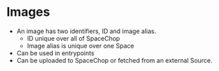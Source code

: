 # Images

* An image has two identifiers, ID and image alias.
  * ID unique over all of SpaceChop
  * Image alias is unique over one Space
* Can be used in entrypoints
* Can be uploaded to SpaceChop or fetched from an external Source.



